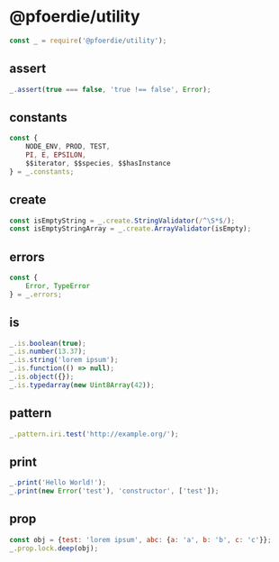 # @pfoerdie/utility

```js
const _ = require('@pfoerdie/utility');
```

## assert

```js
_.assert(true === false, 'true !== false', Error);
```

## constants

```js
const {
    NODE_ENV, PROD, TEST,
    PI, E, EPSILON,
    $$iterator, $$species, $$hasInstance
} = _.constants;
```

## create

```js
const isEmptyString = _.create.StringValidator(/^\S*$/);
const isEmptyStringArray = _.create.ArrayValidator(isEmpty);
```

## errors

```js
const {
    Error, TypeError
} = _.errors;
```

## is

```js
_.is.boolean(true);
_.is.number(13.37);
_.is.string('lorem ipsum');
_.is.function(() => null);
_.is.object({});
_.is.typedarray(new Uint8Array(42));
```

## pattern

```js
_.pattern.iri.test('http://example.org/');
```

## print

```js
_.print('Hello World!');
_.print(new Error('test'), 'constructor', ['test']);
```

## prop

```js
const obj = {test: 'lorem ipsum', abc: {a: 'a', b: 'b', c: 'c'}};
_.prop.lock.deep(obj);
```
